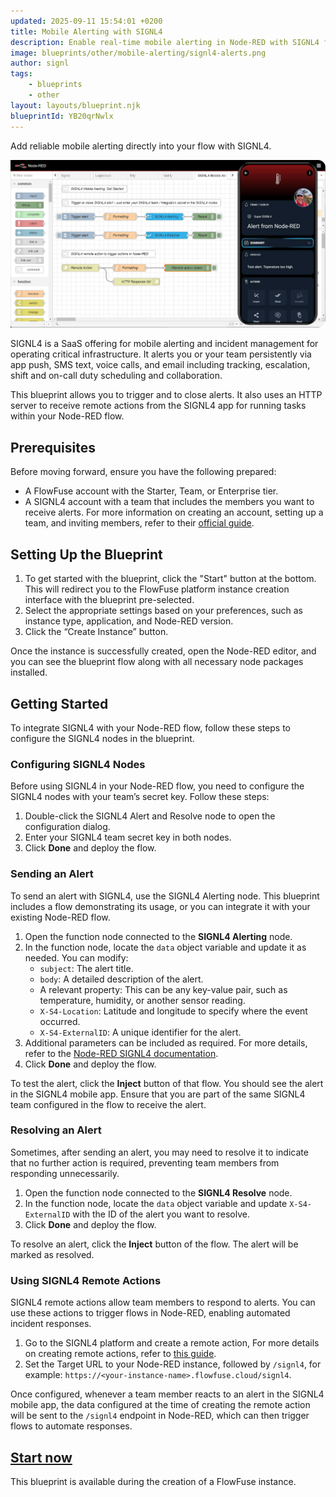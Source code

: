 ```yaml
---
updated: 2025-09-11 15:54:01 +0200
title: Mobile Alerting with SIGNL4
description: Enable real-time mobile alerting in Node-RED with SIGNL4 for instant push, SMS, voice, and email notifications.
image: blueprints/other/mobile-alerting/signl4-alerts.png
author: signl
tags:
    - blueprints
    - other
layout: layouts/blueprint.njk
blueprintId: YB20qrNwlx
---
```


Add reliable mobile alerting directly into your flow with SIGNL4.

![Mobile Alerting with SIGNL4](./signl4-alerts.png)

SIGNL4 is a SaaS offering for mobile alerting and incident management for operating critical infrastructure. It alerts you or your team persistently via app push, SMS text, voice calls, and email including tracking, escalation, shift and on-call duty scheduling and collaboration.

This blueprint allows you to trigger and to close alerts. It also uses an HTTP server to receive remote actions from the SIGNL4 app for running tasks within your Node-RED flow.

## Prerequisites

Before moving forward, ensure you have the following prepared:

- A FlowFuse account with the Starter, Team, or Enterprise tier.
- A SIGNL4 account with a team that includes the members you want to receive alerts. For more information on creating an account, setting up a team, and inviting members, refer to their [official guide](https://www.signl4.com/first-steps/).

## Setting Up the Blueprint

1. To get started with the blueprint, click the "Start" button at the bottom. This will redirect you to the FlowFuse platform instance creation interface with the blueprint pre-selected.
2. Select the appropriate settings based on your preferences, such as instance type, application, and Node-RED version.
3. Click the “Create Instance” button.

Once the instance is successfully created, open the Node-RED editor, and you can see the blueprint flow along with all necessary node packages installed.

## Getting Started

To integrate SIGNL4 with your Node-RED flow, follow these steps to configure the SIGNL4 nodes in the blueprint.

### Configuring SIGNL4 Nodes

Before using SIGNL4 in your Node-RED flow, you need to configure the SIGNL4 nodes with your team’s secret key. Follow these steps:

1. Double-click the SIGNL4 Alert and Resolve node to open the configuration dialog.
2. Enter your SIGNL4 team secret key in both nodes.
3. Click **Done** and deploy the flow.

### Sending an Alert  

To send an alert with SIGNL4, use the SIGNL4 Alerting node. This blueprint includes a flow demonstrating its usage, or you can integrate it with your existing Node-RED flow. 

1. Open the function node connected to the **SIGNL4 Alerting** node.  
2. In the function node, locate the `data` object variable and update it as needed. You can modify:  
   - `subject`: The alert title.  
   - `body`: A detailed description of the alert.  
   - A relevant property: This can be any key-value pair, such as temperature, humidity, or another sensor reading.  
   - `X-S4-Location`: Latitude and longitude to specify where the event occurred.  
   - `X-S4-ExternalID`: A unique identifier for the alert.  
3. Additional parameters can be included as required. For more details, refer to the [Node-RED SIGNL4 documentation](https://flows.nodered.org/node/node-red-contrib-signl4).  
4. Click **Done** and deploy the flow.  

To test the alert, click the **Inject** button of that flow. You should see the alert in the SIGNL4 mobile app. Ensure that you are part of the same SIGNL4 team configured in the flow to receive the alert.  

### Resolving an Alert  

Sometimes, after sending an alert, you may need to resolve it to indicate that no further action is required, preventing team members from responding unnecessarily.  

1. Open the function node connected to the **SIGNL4 Resolve** node.  
2. In the function node, locate the `data` object variable and update `X-S4-ExternalID` with the ID of the alert you want to resolve.  
3. Click **Done** and deploy the flow.  

To resolve an alert, click the **Inject** button of the flow. The alert will be marked as resolved. 

### Using SIGNL4 Remote Actions  

SIGNL4 remote actions allow team members to respond to alerts. You can use these actions to trigger flows in Node-RED, enabling automated incident responses. 

1. Go to the SIGNL4 platform and create a remote action, For more details on creating remote actions, refer to [this guide](https://www.signl4.com/blog/july-2022-update-remote-actions-fast-incident-remediation/).
2. Set the Target URL to your Node-RED instance, followed by `/signl4`, for example: `https://<your-instance-name>.flowfuse.cloud/signl4`.

Once configured, whenever a team member reacts to an alert in the SIGNL4 mobile app, the data configured at the time of creating the remote action will be sent to the `/signl4` endpoint in Node-RED, which can then trigger flows to automate responses.

## [Start now](https://app.flowfuse.com/deploy/blueprint?blueprintId=)
This blueprint is available during the creation of a FlowFuse instance.
